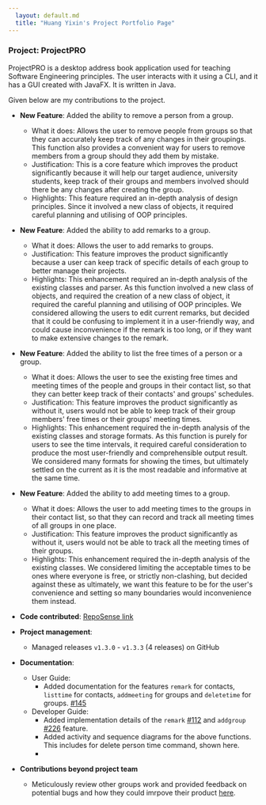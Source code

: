 ```yaml
---
  layout: default.md
  title: "Huang Yixin's Project Portfolio Page"
---
```


### Project: ProjectPRO

ProjectPRO is a desktop address book application used for teaching Software Engineering principles. The user interacts with it using a CLI, and it has a GUI created with JavaFX. It is written in Java.

Given below are my contributions to the project.

* **New Feature**: Added the ability to remove a person from a group.
  * What it does: Allows the user to remove people from groups so that they can accurately keep track of any changes in their groupings. This function also provides a convenient way for users to remove members from a group should they add them by mistake.
  * Justification: This is a core feature which improves the product significantly because it will help our target audience, university students, keep track of their groups and members involved should there be any changes after creating the group.
  * Highlights: This feature required an in-depth analysis of design principles. Since it involved a new class of objects, it required careful planning and utilising of OOP principles.

* **New Feature**: Added the ability to add remarks to a group.
  * What it does: Allows the user to add remarks to groups.
  * Justification: This feature improves the product significantly because a user can keep track of specific details of each group to better manage their projects.
  * Highlights: This enhancement required an in-depth analysis of the existing classes and parser. As this function involved a new class of objects, and required the creation of a new class of object, it required the careful planning and utilising of OOP principles. We considered allowing the users to edit current remarks, but decided that it could be confusing to implement it in a user-friendly way, and could cause inconvenience if the remark is too long, or if they want to make extensive changes to the remark.

* **New Feature**: Added the ability to list the free times of a person or a group.
  * What it does: Allows the user to see the existing free times and meeting times of the people and groups in their contact list, so that they can better keep track of their contacts' and groups' schedules.
  * Justification: This feature improves the product significantly as without it, users would not be able to keep track of their group members' free times or their groups' meeting times.
  * Highlights: This enhancement required the in-depth analysis of the existing classes and storage formats. As this function is purely for users to see the time intervals, it required careful consideration to produce the most user-friendly and comprehensible output result. We considered many formats for showing the times, but ultimately settled on the current as it is the most readable and informative at the same time.

* **New Feature**: Added the ability to add meeting times to a group.
  * What it does: Allows the user to add meeting times to the groups in their contact list, so that they can record and track all meeting times of all groups in one place.
  * Justification: This feature improves the product significantly as without it, users would not be able to track all the meeting times of their groups.
  * Highlights: This enhancement required the in-depth analysis of the existing classes. We considered limiting the acceptable times to be ones where everyone is free, or strictly non-clashing, but decided against these as ultimately, we want this feature to be for the user's convenience and setting so many boundaries would inconvenience them instead.

* **Code contributed**: [RepoSense link](https://nus-cs2103-ay2324s1.github.io/tp-dashboard/#/widget/?search=&sort=groupTitle&sortWithin=title&timeframe=commit&mergegroup=&groupSelect=groupByRepos&breakdown=true&checkedFileTypes=docs~functional-code~test-code&since=2023-09-22&tabOpen=true&tabType=authorship&tabAuthor=coderhuang559&tabRepo=AY2324S1-CS2103T-T10-3%2Ftp%5Bmaster%5D&authorshipIsMergeGroup=false&authorshipFileTypes=docs~functional-code~test-code&authorshipIsBinaryFileTypeChecked=false&authorshipIsIgnoredFilesChecked=false&chartGroupIndex=36&chartIndex=1)

* **Project management**:
  * Managed releases `v1.3.0` - `v1.3.3` (4 releases) on GitHub

* **Documentation**:
  * User Guide:
    * Added documentation for the features `remark` for contacts, `listtime` for contacts, `addmeeting` for groups and `deletetime` for groups. [\#145](https://github.com/AY2324S1-CS2103T-T10-3/tp/pull/145)
  * Developer Guide:
    * Added implementation details of the `remark` [\#112](https://github.com/AY2324S1-CS2103T-T10-3/tp/pull/112/files) and `addgroup` [\#226](https://github.com/AY2324S1-CS2103T-T10-3/tp/pull/226/files) feature.
    * Added activity and sequence diagrams for the above functions. This includes for delete person time command, shown here.
    * <puml src="diagrams/GroupRemarkSequenceDiagram.puml" alt="GroupRemarkSequenceDiagram"/>

* **Contributions beyond project team**
  * Meticulously review other groups work and provided feedback on potential bugs and how they could imrpove their product [here](https://github.com/nicholastng010601/ped/tree/main/files).


[//]: # (* **Community**:)
[//]: # (  * PRs reviewed &#40;with non-trivial review comments&#41;: [\#89]&#40;https://github.com/AY2324S1-CS2103T-T10-3/tp/pull/89&#41;)

[//]: # (  * Reported bugs and suggestions for other teams in the class &#40;examples: [1]&#40;&#41;, [2]&#40;&#41;, [3]&#40;&#41;&#41;)
[//]: # (  * Some parts of the history feature I added was adopted by several other class mates &#40;[1]&#40;&#41;, [2]&#40;&#41;&#41;)


